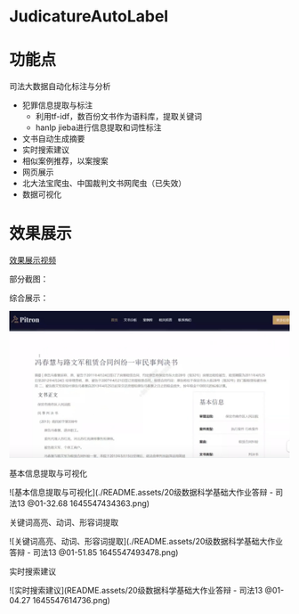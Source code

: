 # JudicatureAutoLabel

# 功能点

司法大数据自动化标注与分析

- 犯罪信息提取与标注
  - 利用tf-idf，数百份文书作为语料库，提取关键词
  - hanlp jieba进行信息提取和词性标注
- 文书自动生成摘要
- 实时搜索建议
- 相似案例推荐，以案搜案
- 网页展示
- 北大法宝爬虫、中国裁判文书网爬虫（已失效）
- 数据可视化

# 效果展示

[效果展示视频](https://www.bilibili.com/video/BV1xF411p76H?p=13)

部分截图：

综合展示：

![image-20220223002952625](README.assets/image-20220223002952625.png)

基本信息提取与可视化


![基本信息提取与可视化](./README.assets/20级数据科学基础大作业答辩 - 司法13 @01-32.68 1645547434363.png)

关键词高亮、动词、形容词提取


![关键词高亮、动词、形容词提取](./README.assets/20级数据科学基础大作业答辩 - 司法13 @01-51.85 1645547493478.png)

实时搜索建议


![实时搜索建议](README.assets/20级数据科学基础大作业答辩 - 司法13 @01-04.27 1645547614736.png)